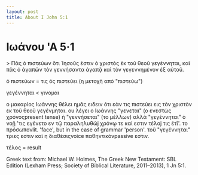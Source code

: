 ```yaml
---
layout: post
title: About I John 5:1
---
```


# Ιωάνου 'Α 5·1

<div id="page-wrapper" class="page-wrapper">
<row>
<textcolumn>
> Πᾶς ὁ πιστεύων ὅτι Ἰησοῦς ἐστιν ὁ χριστὸς ἐκ τοῦ θεοῦ γεγέννηται, καὶ πᾶς ὁ ἀγαπῶν τὸν γεννήσαντα ἀγαπᾷ καὶ τὸν γεγεννημένον ἐξ αὐτοῦ.

</textcolumn>
<column-note>
<p>ὁ πιστεύων = τις ός πιστεύει (η μετοχὴ απὸ "πιστεύω")</p>

<p>γεγέννηται &lt; γινομαι</p>

</column-note>
</row>
<row>
<column-comment>
<p>ο μακαρίος Ιωάννης θέλει ημᾶς ειδειν ότι εὰν τις πιστεύει εις τὸν χριστὸν εκ τοῦ θεοῦ γεγένμηται. ου λέγει ο Ιωάννης "γενεται" (ο ενεστὼς χρόνος<footnote num="*">present tense</footnote>) ὴ "γεννήσεται" (το μέλλων) αλλὰ "γεγέννηται" ὸ νοῇ 'τις εγένετο εν τῷ παραληλυθὼj χρόνῳ τε καί εστιν τέλοj τις έτῑ'. το πρόσωπον<footnote num="*">lit. 'face', but in the case of grammar 'person'.</footnote> τοῦ "γεγέννηται" τριες εστιν καὶ η διαθέσις<footnote num="*">voice</footnote> παθηντικόν<footnote num="*">passive</footnote> εστιν.</p> 
</column-comment>
<column-note>
<p>τέλος = result</p> 
</column-note>
</row>
</div>


<div> Greek text from: Michael W. Holmes, The Greek New Testament: SBL Edition (Lexham Press; Society of Biblical Literature, 2011–2013), 1 Jn 5:1.</div>

<script>new Vue({el: "#page-wrapper"});</script>
